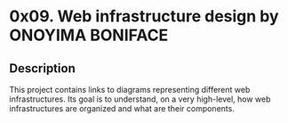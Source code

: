 # 0x09. Web infrastructure design by ONOYIMA BONIFACE

## Description

This project contains links to diagrams representing different web infrastructures.
Its goal is to understand, on a very high-level, how web infrastructures are organized and what are their components.
